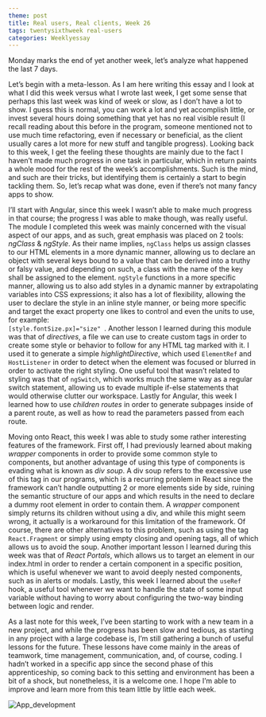 ```yaml
---
theme: post
title: Real users, Real clients, Week 26
tags: twentysixthweek real-users
categories: Weeklyessay
---
```


Monday marks the end of yet another week, let’s analyze what happened the last 7 days. 


Let’s begin with a meta-lesson. As I am here writing this essay and I look at what I did this week versus what I wrote last week, I get some sense that perhaps this last week was kind of week or slow, as I don’t have a lot to show. I guess this is normal, you can work a lot and yet accomplish little, or invest several hours doing something that yet has no real visible result (I recall reading about this before in the program, someone mentioned not to use much time refactoring, even if necessary or beneficial, as the client usually cares a lot more for new stuff and tangible progress). Looking back to this week, I get the feeling these thoughts are mainly due to the fact I haven’t made much progress in one task in particular, which in return paints a whole mood for the rest of the week’s accomplishments. Such is the mind, and such are their tricks, but identifying them is certainly a start to begin tackling them. So, let’s recap what was done, even if there’s not many fancy apps to show. 


I’ll start with Angular, since this week I wasn’t able to make much progress in that course; the progress I was able to make though, was really useful. The module I completed this week was mainly concerned with the visual aspect of our apps, and as such, great emphasis was placed on 2 tools: *ngClass* & *ngStyle*. As their name implies, <code>ngClass</code> helps us assign classes to our HTML elements in a more dynamic manner, allowing us to declare an object with several keys bound to a value that can be derived into a truthy or falsy value, and depending on such, a class with the name of the key shall be assigned to the element. <code>ngStyle</code> functions in a more specific manner, allowing us to also add styles in a dynamic manner by extrapolating variables into CSS expressions; it also has a lot of flexibility, allowing the user to declare the style in an inline style manner, or being more specific and target the exact property one likes to control and even the units to use, for example: <code> [style.fontSize.px]="size" </code>. Another lesson I learned during this module was that of *directives*, a file we can use to create custom tags in order to create some style or behavior to follow for any HTML tag marked with it. I used it to generate a simple *highlightDirective*, which used <code>ElementRef</code> and <code>HostListener</code> in order to detect when the element was focused or blurred in order to activate the right styling. One useful tool that wasn’t related to styling was that of <code>ngSwitch</code>, which works much the same way as a regular switch statement, allowing us to evade multiple if-else statements that would otherwise clutter our workspace. Lastly for Angular, this week I learned how to use *children routes* in order to generate subpages inside of a parent route, as well as how to read the parameters passed from each route. 

  
Moving onto React, this week I was able to study some rather interesting features of the framework. First off, I had previously learned about making *wrapper* components in order to provide some common style to components, but another advantage of using this type of components is evading what is known as *div soup*. A div soup refers to the excessive use of this tag in our programs, which is a recurring problem in React since the framework can’t handle outputting 2 or more elements side by side, ruining the semantic structure of our apps and which results in the need to declare a dummy root element in order to contain them. A *wrapper* component simply returns its children without using a div, and while this might seem wrong, it actually is a workaround for this limitation of the framework. Of course, there are other alternatives to this problem, such as using the tag <code>React.Fragment</code> or simply using empty closing and opening tags, all of which allows us to avoid the soup. Another important lesson I learned during this week was that of *React Portals*, which allows us to target an element in our index.html in order to render a certain component in a specific position, which is useful whenever we want to avoid deeply nested components, such as in alerts or modals. Lastly, this week I learned about the <code>useRef</code> hook, a useful tool whenever we want to handle the state of some input variable without having to worry about configuring the two-way binding between logic and render. 

  
As a last note for this week, I’ve been starting to work with a new team in a new project, and while the progress has been slow and tedious, as starting in any project with a large codebase is, I’m still gathering a bunch of useful lessons for the future. These lessons have come mainly in the areas of teamwork, time management, communication, and, of course, coding. I hadn’t worked in a specific app since the second phase of this apprenticeship, so coming back to this setting and environment has been a bit of a shock, but nonetheless, it is a welcome one. I hope I’m able to improve and learn more from this team little by little each week. 

  
![App_development](https://webbehavioranalysis.com/wp-content/uploads/2021/12/App-Development-7.jpg) 
